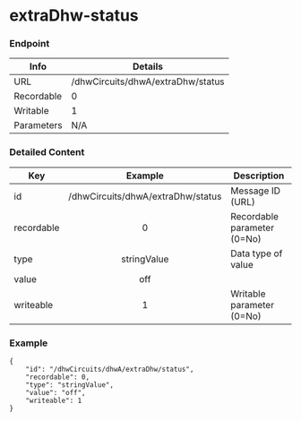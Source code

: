 # extraDhw-status



### Endpoint

| Info  | Details |
| ------------- | ------------- |
| URL   | /dhwCircuits/dhwA/extraDhw/status   |
| Recordable   | 0   |
| Writable   | 1   |
| Parameters  | N/A  |

### Detailed Content

|  Key  | Example | Description |
| ------------- | :------: | ------------------------------ |
|  id | /dhwCircuits/dhwA/extraDhw/status | Message ID (URL) |
|  recordable | 0 | Recordable parameter (0=No) |
|  type | stringValue | Data type of value |
|  value | off |  |
|  writeable | 1 | Writable parameter (0=No) |



### Example
```
{
    "id": "/dhwCircuits/dhwA/extraDhw/status",
    "recordable": 0,
    "type": "stringValue",
    "value": "off",
    "writeable": 1
}
```
